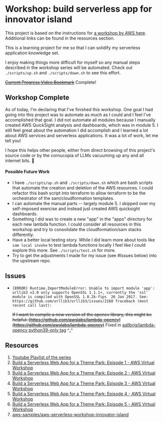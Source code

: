 # Workshop: build serverless app for innovator island
This project is based on the instructions for [a workshop by AWS here](https://s12d.com/islandworkshop). Additional links can be found in the resources section.

This is a learning project for me so that I can solidify my serverless application knowledge set.

I enjoy making things more difficult for myself so any manual steps described in the workshop series will be automated. Check out `./scripts/up.sh` and `./scripts/down.sh` to see this effort.

~~[Current Progress Video Bookmark](https://youtu.be/aNgmgZjzNr4?t=1026)~~ Complete!

## Workshop Complete
As of today, I'm declaring that I've finished this workshop.
One goal I had going into this project was to automate as much as I could and I feel I've accomplished that goal.
I did not automate all modules because I manually created AWS QuickSight analysis and dashboards, which was in module 5.
I still feel great about the automation I did accomplish and I learned a lot about AWS services and serverless applications.
It was a lot of work, let me tell you!

I hope this helps other people, either from direct browsing of this project's source code or by the cornucopia of LLMs vacuuming up any and all internet bits. 🫡

#### Possible Future Work
- I have `./scripts/up.sh` and `./scripts/down.sh` which are bash scripts that automate the creation and deletion of the AWS resources. I could refactor this bash script into terraform to allow terraform to be the orchestrator of the sam/cloudformation templates.
- I can automate the manual parts -- largely module 5. I skipped over my self-imposed exercise and instead just created AWS quicksight dashboards.
- Something I did was to create a new "app" in the "apps" directory for each new lambda function. I could consider all resources in this workshop and try to consolidate the cloudformation/sam stacks differently.
- Have a better local testing story. While I did learn more about tools like `sam local invoke` to test lambda functions locally I feel like I could explore this more. See `./scripts/test.sh` for more.
- Try to get the adjustments I made for my issue (see #Issues below) into the upstream repo.

## Issues
- `[ERROR] Runtime.ImportModuleError: Unable to import module 'app': urllib3 v2.0 only supports OpenSSL 1.1.1+, currently the 'ssl' module is compiled with OpenSSL 1.0.2k-fips  26 Jan 2017. See: https://github.com/urllib3/urllib3/issues/2168
  Traceback (most recent call last):`

    ~~If I want to compile a new version of the opencv library, this might be helpful: [https://github.com/awslabs/lambda-opencv](https://github.com/awslabs/lambda-opencv)~~
    Fixed in [aallbrig/lambda-opencv python39-only tag](https://github.com/aallbrig/lambda-opencv/tree/python39-only) ^_^


## Resources
1. [Youtube Playlist of the series](https://www.youtube.com/watch?v=GhZpSYQ6F9M&list=PL5bUlblGfe0LpQv23EVaUmeWkD7ZddnAw)
1. [Build a Serverless Web App for a Theme Park: Episode 1 - AWS Virtual Workshop](https://youtu.be/GhZpSYQ6F9M)
1. [Build a Serverless Web App for a Theme Park: Episode 2 - AWS Virtual Workshop](https://youtu.be/EhgOoFbCID0)
1. [Build a Serverless Web App for a Theme Park: Episode 3 - AWS Virtual Workshop](https://youtu.be/aNgmgZjzNr4)
1. [Build a Serverless Web App for a Theme Park: Episode 4 - AWS Virtual Workshop](https://youtu.be/G1Hukehp52Q)
1. [Build a Serverless Web App for a Theme Park: Episode 5 - AWS Virtual Workshop](https://youtu.be/FOwoq6uEcJw)
1. [aws-samples/aws-serverless-workshop-innovator-island](https://github.com/aws-samples/aws-serverless-workshop-innovator-island)
